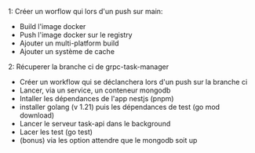 1: Créer un worflow qui lors d'un push sur main:
- Build l'image docker
- Push l'image docker sur le registry
- Ajouter un multi-platform build
- Ajouter un système de cache

2: Récuperer la branche ci de grpc-task-manager
- Créer un workflow qui se déclanchera lors d'un push sur la branche ci
- Lancer, via un service, un conteneur mongodb
- Intaller les dépendances de l'app nestjs (pnpm)
- installer golang (v 1.21) puis les dépendances de test (go mod download)
- Lancer le serveur task-api dans le background
- Lacer les test (go test)
- (bonus) via les option attendre que le mongodb soit up